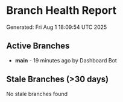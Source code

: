 # Branch Health Report
Generated: Fri Aug  1 18:09:54 UTC 2025

## Active Branches
- **main** - 19 minutes ago by Dashboard Bot

## Stale Branches (>30 days)
No stale branches found

